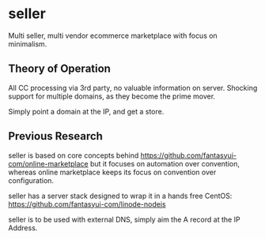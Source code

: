 # seller
Multi seller, multi vendor ecommerce marketplace with focus on minimalism.

## Theory of Operation

All CC processing via 3rd party, no valuable information on server.
Shocking support for multiple domains, as they become the prime mover.

Simply point a domain at the IP, and get a store.

## Previous Research

seller is based on core concepts behind
https://github.com/fantasyui-com/online-marketplace
but it focuses on automation over convention, whereas online marketplace keeps its focus on convention over configuration.

seller has a server stack designed to wrap it in a hands free CentOS: https://github.com/fantasyui-com/linode-nodejs

seller is to be used with external DNS, simply aim the A record at the IP Address.
 
